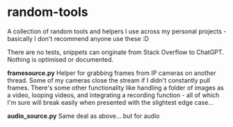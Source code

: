 # random-tools
A collection of random tools and helpers I use across my personal projects - basically I don't recommend anyone use these :D

There are no tests, snippets can originate from Stack Overflow to ChatGPT.
Nothing is optimised or documented.

**framesource.py**
Helper for grabbing frames from IP cameras on another thread. Some of my cameras close the stream if I didn't constantly pull frames.
There's some other functionality like handling a folder of images as a video, looping videos, and integrating a recording function - all of which I'm sure will break easily when presented with the slightest edge case...


**audio_source.py**
Same deal as above... but for audio
